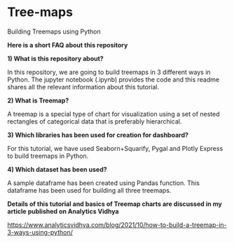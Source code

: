 # Tree-maps
Building Treemaps using Python

**Here is a short FAQ about this repository**

**1) What is this repository about?**

In this repository, we are going to build treemaps in 3 different ways in Python.
The jupyter notebook (.ipynb) provides the code and this readme shares all the relevant information about this tutorial.

**2) What is Treemap?**

A treemap is a special type of chart for visualization using a set of nested rectangles of categorical data that is preferably hierarchical.

**3) Which libraries has been used for creation for dashboard?**

For this tutorial, we have used Seaborn+Squarify, Pygal and Plotly Express to build treemaps in Python.

**4) Which dataset has been used?**

A sample dataframe has been created using Pandas function. This dataframe has been used for building all three treemaps.

**Details of this tutorial and basics of Treemap charts are discussed in my article published on Analytics Vidhya**

https://www.analyticsvidhya.com/blog/2021/10/how-to-build-a-treemap-in-3-ways-using-python/
